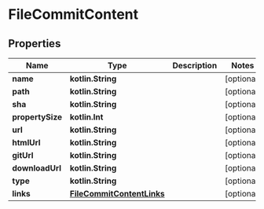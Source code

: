
# FileCommitContent

## Properties
Name | Type | Description | Notes
------------ | ------------- | ------------- | -------------
**name** | **kotlin.String** |  |  [optional]
**path** | **kotlin.String** |  |  [optional]
**sha** | **kotlin.String** |  |  [optional]
**propertySize** | **kotlin.Int** |  |  [optional]
**url** | **kotlin.String** |  |  [optional]
**htmlUrl** | **kotlin.String** |  |  [optional]
**gitUrl** | **kotlin.String** |  |  [optional]
**downloadUrl** | **kotlin.String** |  |  [optional]
**type** | **kotlin.String** |  |  [optional]
**links** | [**FileCommitContentLinks**](FileCommitContentLinks.md) |  |  [optional]




